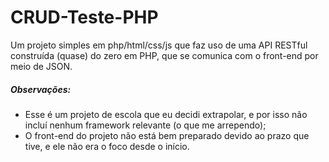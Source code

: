 # CRUD-Teste-PHP
Um projeto simples em php/html/css/js que faz uso de uma API RESTful construída (quase) do zero em PHP, que se comunica com o front-end por meio de JSON.

<h5>Observações:</h5>
<ul>
  <li>Esse é um projeto de escola que eu decidi extrapolar, e por isso não incluí nenhum framework relevante (o que me arrependo);</li>
  <li>O front-end do projeto não está bem preparado devido ao prazo que tive, e ele não era o foco desde o início.</li>
</ul>
